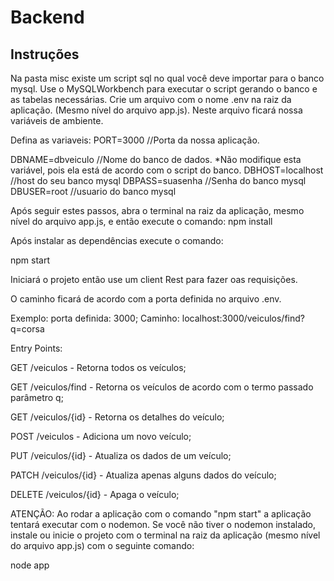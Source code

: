 # Backend

## Instruções

Na pasta  misc existe um script sql no qual você deve importar para o banco mysql.
Use o MySQLWorkbench para executar o script gerando o banco e as tabelas necessárias.
Crie um arquivo com o nome .env na raiz da aplicação. (Mesmo nível do arquivo app.js).
Neste arquivo ficará nossa variáveis de ambiente.

Defina as variaveis:
PORT=3000 //Porta da nossa aplicação.

DBNAME=dbveiculo //Nome do banco de dados. *Não modifique esta variável, pois ela está de acordo com o script do banco.
DBHOST=localhost //host do seu banco mysql
DBPASS=suasenha //Senha do banco mysql
DBUSER=root //usuario do banco mysql

Após seguir estes passos, abra o terminal na raiz da aplicação, mesmo nível do arquivo app.js, e então execute o comando:
npm install

Após instalar as dependências execute o comando:

npm start

Iniciará o projeto então use um client Rest para fazer oas requisições.

O caminho ficará de acordo com a porta definida no arquivo .env.

Exemplo: porta definida: 3000;
Caminho: localhost:3000/veiculos/find?q=corsa

Entry Points:

GET /veiculos - Retorna todos os veículos;

GET /veiculos/find - Retorna os veículos de acordo com o termo passado parâmetro q;

GET /veiculos/{id} - Retorna os detalhes do veículo;

POST /veiculos - Adiciona um novo veículo;

PUT /veiculos/{id} - Atualiza os dados de um veículo;

PATCH /veiculos/{id} - Atualiza apenas alguns dados do veículo;

DELETE /veiculos/{id} - Apaga o veículo;


ATENÇÃO: Ao rodar a aplicação com o comando "npm start" a aplicação tentará executar com o nodemon.
Se você não tiver o nodemon instalado, instale ou inicie o projeto com o terminal na raiz da aplicação (mesmo nível do arquivo app.js) com o seguinte comando:

node app